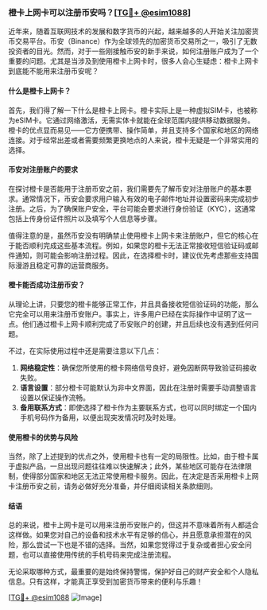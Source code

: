 ### 橙卡上网卡可以注册币安吗？[[TG💪+ @esim1088](https://t.me/s/esim1088)]

近年来，随着互联网技术的发展和数字货币的兴起，越来越多的人开始关注加密货币交易平台。币安（Binance）作为全球领先的加密货币交易所之一，吸引了无数投资者的目光。然而，对于一些刚接触币安的新手来说，如何注册账户成为了一个重要的问题。尤其是当涉及到使用橙卡上网卡时，很多人会心生疑虑：橙卡上网卡到底能不能用来注册币安呢？

#### 什么是橙卡上网卡？

首先，我们得了解一下什么是橙卡上网卡。橙卡实际上是一种虚拟SIM卡，也被称为eSIM卡。它通过网络激活，无需实体卡就能在全球范围内提供移动数据服务。橙卡的优点显而易见——它方便携带、操作简单，并且支持多个国家和地区的网络连接。对于经常出差或者需要频繁更换地点的人来说，橙卡无疑是一个非常实用的选择。

#### 币安对注册账户的要求

在探讨橙卡是否能用于注册币安之前，我们需要先了解币安对注册账户的基本要求。通常情况下，币安会要求用户输入有效的电子邮件地址并设置密码来完成初步注册。之后，为了确保账户安全，平台可能会要求进行身份验证（KYC），这通常包括上传身份证件照片以及填写个人信息等步骤。

值得注意的是，虽然币安没有明确禁止使用橙卡上网卡来注册账户，但它的核心在于能否顺利完成这些基本流程。例如，如果您的橙卡无法正常接收短信验证码或邮件通知，则可能会影响注册过程。因此，在选择橙卡时，建议优先考虑那些支持国际漫游且稳定可靠的运营商服务。

#### 橙卡能否成功注册币安？

从理论上讲，只要您的橙卡能够正常工作，并且具备接收短信验证码的功能，那么它完全可以用来注册币安账户。事实上，许多用户已经在实际操作中证明了这一点。他们通过橙卡上网卡顺利完成了币安账户的创建，并且后续也没有遇到任何问题。

不过，在实际使用过程中还是需要注意以下几点：

1. **网络稳定性**：确保您所使用的橙卡网络信号良好，避免因断网导致验证码接收失败。
2. **语言设置**：部分橙卡可能默认为非中文界面，因此在注册时需要手动调整语言设置以保证操作流畅。
3. **备用联系方式**：即使选择了橙卡作为主要联系方式，也可以同时绑定一个国内手机号码作为备用，以便出现突发情况时及时处理。

#### 使用橙卡的优势与风险

当然，除了上述提到的优点之外，使用橙卡也有一定的局限性。比如，由于橙卡属于虚拟产品，一旦出现问题往往难以快速解决；此外，某些地区可能存在法律限制，使得部分国家和地区无法正常使用橙卡服务。因此，在决定是否采用橙卡上网卡注册币安之前，请务必做好充分准备，并仔细阅读相关条款细则。

#### 结语

总的来说，橙卡上网卡是可以用来注册币安账户的，但这并不意味着所有人都适合这样做。如果您对自己的设备和技术水平有足够的信心，并且愿意承担潜在的风险，那么尝试一下也是不错的选择。当然，如果您觉得过于复杂或者担心安全问题，也可以直接使用传统的手机号码来完成注册流程。

无论采取哪种方式，最重要的是始终保持警惕，保护好自己的财产安全和个人隐私信息。只有这样，才能真正享受到加密货币带来的便利与乐趣！

[[TG💪+ @esim1088](https://t.me/s/esim1088) ![Image](https://i.postimg.cc/4NQfJmqS/Snipaste-2025-05-13-00-14-12.png)]